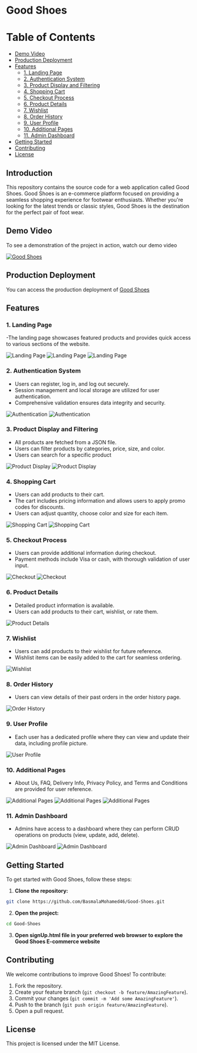 # Good Shoes

# Table of Contents

- [Demo Video](#demo-video)
- [Production Deployment](#production-deployment)
- [Features](#features)
  - [1. Landing Page](##landing-page)
  - [2. Authentication System](#authentication-system)
  - [3. Product Display and Filtering](#product-display-and-filtering)
  - [4. Shopping Cart](#shopping-cart)
  - [5. Checkout Process](#checkout-process)
  - [6. Product Details](#product-details)
  - [7. Wishlist](#wishlist)
  - [8. Order History](#order-history)
  - [9. User Profile](#user-profile)
  - [10. Additional Pages](#additional-pages)
  - [11. Admin Dashboard](#admin-dashboard)
- [Getting Started](#getting-started)
- [Contributing](#contributing)
- [License](#license)

## Introduction

This repository contains the source code for a web application called Good Shoes. Good Shoes is an e-commerce platform focused on providing a seamless shopping experience for footwear enthusiasts. Whether you're looking for the latest trends or classic styles, Good Shoes is the destination for the perfect pair of foot wear.

## Demo Video

To see a demonstration of the project in action, watch our demo video 

[![Good Shoes](https://img.youtube.com/vi/xLORfV15zXo/0.jpg)](https://www.youtube.com/watch?v=xLORfV15zXo)

## Production Deployment

You can access the production deployment of [Good Shoes](https://basmalamohamed46.github.io/Good-Shoes/)

## Features

### 1. Landing Page
-The landing page showcases featured products and provides quick access to various sections of the website.

![Landing Page](readmeImgs/landin1.png)
![Landing Page](readmeImgs/landing2.png)
![Landing Page](readmeImgs/landing3.png)

### 2. Authentication System
- Users can register, log in, and log out securely.
- Session management and local storage are utilized for user authentication.
- Comprehensive validation ensures data integrity and security.

![Authentication](readmeImgs/signup.jpg)
![Authentication](readmeImgs/login.jpg)

### 3. Product Display and Filtering
- All products are fetched from a JSON file.
- Users can filter products by categories, price, size, and color.
- Users can search for a specific product

![Product Display](readmeImgs/allProducts.jpg)
![Product Display](readmeImgs/search.jpg)

### 4. Shopping Cart
- Users can add products to their cart.
- The cart includes pricing information and allows users to apply promo codes for discounts.
- Users can adjust quantity, choose color and size for each item.
  
![Shopping Cart](readmeImgs/modal.png)
![Shopping Cart](readmeImgs/cart.png)

### 5. Checkout Process
- Users can provide additional information during checkout.
- Payment methods include Visa or cash, with thorough validation of user input.

![Checkout](readmeImgs/payment.png)
![Checkout](readmeImgs/onway.jpg)

### 6. Product Details
- Detailed product information is available.
- Users can add products to their cart, wishlist, or rate them.

![Product Details](readmeImgs/details.jpg)

### 7. Wishlist
- Users can add products to their wishlist for future reference.
- Wishlist items can be easily added to the cart for seamless ordering.

![Wishlist](readmeImgs/wishlist.jpg)

### 8. Order History
- Users can view details of their past orders in the order history page.

![Order History](readmeImgs/orderhistory.png)

### 9. User Profile
- Each user has a dedicated profile where they can view and update their data, including profile picture.

![User Profile](readmeImgs/profile.jpg)

### 10. Additional Pages
- About Us, FAQ, Delivery Info, Privacy Policy, and Terms and Conditions are provided for user reference.

![Additional Pages](readmeImgs/aboutus.jpg)
![Additional Pages](readmeImgs/faq.jpg)
![Additional Pages](readmeImgs/terms.jpg)

### 11. Admin Dashboard
- Admins have access to a dashboard where they can perform CRUD operations on products (view, update, add, delete).

![Admin Dashboard](readmeImgs/admincrud1.png)
![Admin Dashboard](readmeImgs/admincrud2.png)

## Getting Started

To get started with Good Shoes, follow these steps:

1. **Clone the repository:**

```bash
git clone https://github.com/BasmalaMohamed46/Good-Shoes.git
```

2. **Open the project:**

```bash
cd Good-Shoes
```

3. **Open signUp.html file in your preferred web browser to explore the Good Shoes E-commerce website**


## Contributing

We welcome contributions to improve Good Shoes! To contribute:

1. Fork the repository.
2. Create your feature branch (`git checkout -b feature/AmazingFeature`).
3. Commit your changes (`git commit -m 'Add some AmazingFeature'`).
4. Push to the branch (`git push origin feature/AmazingFeature`).
5. Open a pull request.

## License

This project is licensed under the MIT License.



